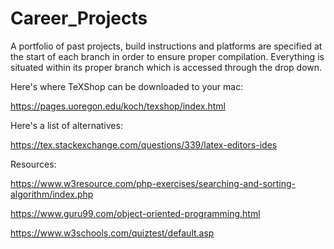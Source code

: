 # Career_Projects
A portfolio of past projects, build instructions and platforms are specified at the start of each branch in order to ensure proper compilation.  Everything is situated within its proper branch which is accessed through the drop down.   


Here's where TeXShop can be downloaded to your mac:

https://pages.uoregon.edu/koch/texshop/index.html



Here's a list of alternatives:

https://tex.stackexchange.com/questions/339/latex-editors-ides


Resources:

https://www.w3resource.com/php-exercises/searching-and-sorting-algorithm/index.php

https://www.guru99.com/object-oriented-programming.html

https://www.w3schools.com/quiztest/default.asp

